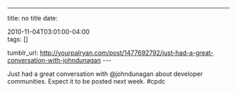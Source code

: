 ---
title: no title
date:

 2010-11-04T03:01:00-04:00  
tags:  []

tumblr_url:
http://yourpalryan.com/post/1477692792/just-had-a-great-conversation-with-johndunagan
\-\--

Just had a great conversation with \@johndunagan about developer
communities. Expect it to be posted next week. \#cpdc
